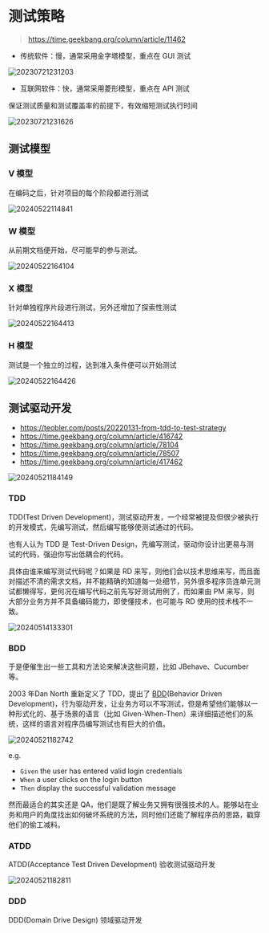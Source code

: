 # 测试策略

> <https://time.geekbang.org/column/article/11462>

- 传统软件：慢，通常采用金字塔模型，重点在 GUI 测试

![20230721231203](https://image.zuoright.com/20230721231203.png)

- 互联网软件：快，通常采用菱形模型，重点在 API 测试

保证测试质量和测试覆盖率的前提下，有效缩短测试执行时间

![20230721231626](https://image.zuoright.com/20230721231626.png)

## 测试模型

### V 模型

在编码之后，针对项目的每个阶段都进行测试

![20240522114841](https://image.zuoright.com/20240522114841.png)

### W 模型

从前期文档便开始，尽可能早的参与测试。

![20240522164104](https://image.zuoright.com/20240522164104.png)

### X 模型

针对单独程序片段进行测试，另外还增加了探索性测试

![20240522164413](https://image.zuoright.com/20240522164413.png)

### H 模型

测试是一个独立的过程，达到准入条件便可以开始测试

![20240522164426](https://image.zuoright.com/20240522164426.png)

## 测试驱动开发

- <https://teobler.com/posts/20220131-from-tdd-to-test-strategy>
- <https://time.geekbang.org/column/article/416742>
- <https://time.geekbang.org/column/article/78104>
- <https://time.geekbang.org/column/article/78507>
- <https://time.geekbang.org/column/article/417462>

![20240521184149](https://image.zuoright.com/20240521184149.png)

### TDD

TDD(Test Driven Development)，测试驱动开发，一个经常被提及但很少被执行的开发模式，先编写测试，然后编写能够使测试通过的代码。

也有人认为 TDD 是 Test-Driven Design，先编写测试，驱动你设计出更易与测试的代码，强迫你写出低耦合的代码。

具体由谁来编写测试代码呢？如果是 RD 来写，则他们会以技术思维来写，而且面对描述不清的需求文档，并不能精确的知道每一处细节，另外很多程序员连单元测试都懒得写，更何况在编写代码之前先写好测试用例了，而如果由 PM 来写，则大部分业务方并不具备编码能力，即使懂技术，也可能与 RD 使用的技术栈不一致。

![20240514133301](https://image.zuoright.com/20240514133301.png)

### BDD

于是便催生出一些工具和方法论来解决这些问题，比如 JBehave、Cucumber 等。

2003 年Dan North 重新定义了 TDD，提出了 [BDD](https://dannorth.net/introducing-bdd)(Behavior Driven Development)，行为驱动开发，让业务方可以不写测试，但是希望他们能够以一种形式化的、基于场景的语言（比如 Given-When-Then）来详细描述他们的系统，这样的语言对程序员编写测试也有巨大的价值。

![20240521182742](https://image.zuoright.com/20240521182742.png)

e.g.

- `Given` the user has entered valid login credentials
- `When` a user clicks on the login button
- `Then` display the successful validation message

然而最适合的其实还是 QA，他们是既了解业务又拥有很强技术的人。能够站在业务和用户的角度找出如何破坏系统的方法，同时他们还能了解程序员的思路，戳穿他们的偷工减料。

### ATDD

ATDD(Acceptance Test Driven Development) 验收测试驱动开发

![20240521182811](https://image.zuoright.com/20240521182811.png)

### DDD

DDD(Domain Drive Design) 领域驱动开发
